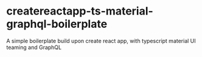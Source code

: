 # createreactapp-ts-material-graphql-boilerplate
A simple boilerplate build upon create react app, with typescript material UI teaming and GraphQL
